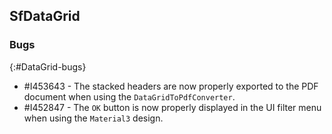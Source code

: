 ## SfDataGrid

### Bugs
{:#DataGrid-bugs}

* \#I453643 - The stacked headers are now properly exported to the PDF document when using the `DataGridToPdfConverter`.
* \#I452847 - The `OK` button is now properly displayed in the UI filter menu when using the `Material3` design.